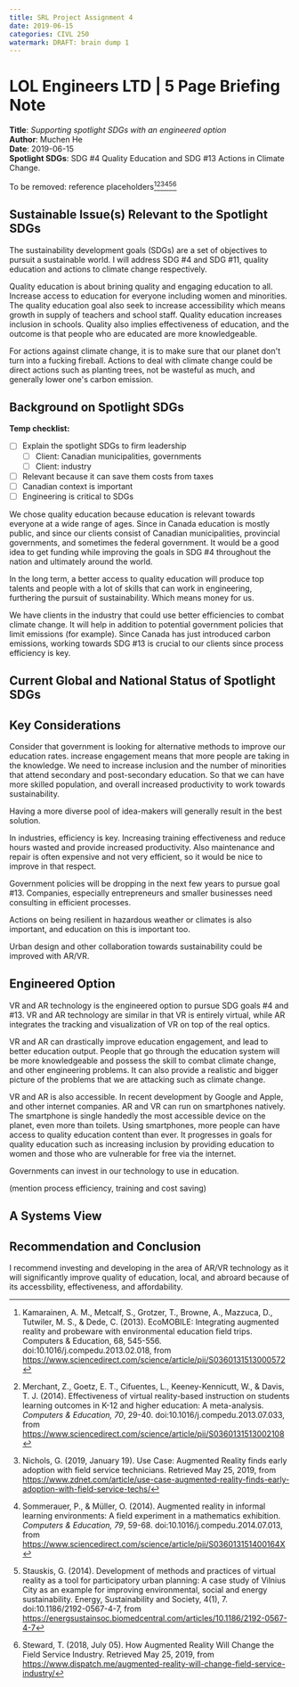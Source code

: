 ```yaml
---
title: SRL Project Assignment 4
date: 2019-06-15
categories: CIVL 250
watermark: DRAFT: brain dump 1
---
```


# LOL Engineers LTD | 5 Page Briefing Note

<!--Briefing Note Template-->

<!--This briefing note should be no more than 5 pages in length. Your submission should have the same font, spacing, and margins as this document -- i.e. to create your BN, fill in this document, without modifying the font, spacing, and margins.--> 

<!--Your submission should NOT include the template material presented in red font (e.g. do not include this paragraph in your Assignment 4 submission)-->

<!--Remember you are “selling” your recommendation to the firm leadership, so use an appropriate writing style as you see fit.-->

<!--Remember to submit your BN as a pdf.-->

<!--Title, date, name sections are complete. Appropriate references , spelling is flawless, and grammar is also flawless. clear. Writing style is concise and clear. BN instructions are followed. Overall presentation of your BN is of a professional quality.-->

**Title**: *Supporting spotlight SDGs with an engineered option*<br/>
**Author**: Muchen He<br/>
**Date**: 2019-06-15<br/>
**Spotlight SDGs**: SDG #4 Quality Education and SDG #13 Actions in Climate Change.

To be removed: reference placeholders[^b1][^b2][^b3][^b4][^b5][^b6]

## Sustainable Issue(s) Relevant to the Spotlight SDGs

<!--Provide a concise statement describing the 2 SDGs addressed in the BN, and your rationale for focusing on these SDGs.--> 

The sustainability development goals (SDGs) are a set of objectives to pursuit a sustainable world. I will address SDG #4 and SDG #11, quality education and actions to climate change respectively.

Quality education is about brining quality and engaging education to all. Increase access to education for everyone including women and minorities. The quality education goal also seek to increase accessibility which means growth in supply of teachers and school staff. Quality education increases inclusion in schools. Quality also implies effectiveness of education, and the outcome is that people who are educated are more knowledgeable.

For actions against climate change, it is to make sure that our planet don't turn into a fucking fireball. Actions to deal with climate change could be direct actions such as planting trees, not be wasteful as much, and generally lower one's carbon emission.

<!--Clear understanding of sustainability is evident (see Module 1 for definitions and background information), Global and Canadian SDG targets and current achievement levels of SDG indicators are presented.-->

## Background on Spotlight SDGs

<!--Present details of your above rationale. What do your firm’s leadership team need in order to understand the relevance of the spotlight SDGs to the firm? For example, your firm’s clients are typically Canadian municipalities, provincial governments or sometimes the federal government. The firm also has clients from industry (e.g. the forest products sector, and hi-tech sector) and agricultural sector. So why are the spotlight SDGs relevant to potential clients? Is the Canadian context important?  Is engineering particularly critical to your spotlight SDGs? What other information will help the leadership team understand your recommendation and help them make the best decision?--> 

**Temp checklist:**

- [ ] Explain the spotlight SDGs to firm leadership
  - [ ] Client: Canadian municipalities, governments
  - [ ] Client: industry 
- [ ] Relevant because it can save them costs from taxes
- [ ] Canadian context is important
- [ ] Engineering is critical to SDGs

We chose quality education because education is relevant towards everyone at a wide range of ages. Since in Canada education is mostly public, and since our clients consist of Canadian municipalities, provincial governments, and sometimes the federal government. It would be a good idea to get funding while improving the goals in SDG #4 throughout the nation and ultimately around the world.

In the long term, a better access to quality education will produce top talents and people with a lot of skills that can work in engineering, furthering the pursuit of sustainability. Which means money for us.

We have clients in the industry that could use better efficiencies to combat climate change. It will help in addition to potential government policies that limit emissions (for example). Since Canada has just introduced carbon emissions, working towards SDG #13 is crucial to our clients since process efficiency is key.

## Current Global and National Status of Spotlight SDGs

<!--Describe the current levels of SDG achievement at the global and national levels, including the current achieved level of global and Canadian indicators.--> 

## Key Considerations

<!--Here, you should provide a summary of important considerations that lay the foundation for your recommended “engineered option” aimed at achieving the Spotlight SDGs. Remember, your aim is to present ideas and concepts that will help the firm’s leader make an informed decision on where the firm should develop their engineering expertise in order to support the SDGs. Keep these needs uppermost in your mind when selecting and presenting relevant information. Even if they don’t go for your recommended option below, your explanation here may spark ideas of their own leading to even better options than the one you are recommending.-->

<!--Remember to substantiate any statements with evidence and to double check your facts. Additional details may be attached as appendices.-->

Consider that government is looking for alternative methods to improve our education rates. increase engagement means that more people are taking in the knowledge. We need to increase inclusion and the number of minorities that attend secondary and post-secondary education. So that we can have more skilled population, and overall increased productivity to work towards sustainability.

Having a more diverse pool of idea-makers will generally result in the best solution.

In industries, efficiency is key. Increasing training effectiveness and reduce hours wasted and provide increased productivity. Also maintenance and repair is often expensive and not very efficient, so it would be nice to improve in that respect. 

Government policies will be dropping in the next few years to pursue goal #13. Companies, especially entrepreneurs and smaller businesses need consulting in efficient processes.

Actions on being resilient in hazardous weather or climates is also important, and education on this is important too.

Urban design and other collaboration towards sustainability could be improved with AR/VR.

<!--Sustainability context for the engineered option is presented. For example, here are some questions that may (or may not) be key considerations. -What are other engineering firms doing in this area? -What is the client understanding of, and/or demand for, the engineered option? -What are possible problems? What are possible unintended consequences? -What are possible Long-term and/or Indirect implications? This is where you demonstrate systems thinking!-->

## Engineered Option

<!--Summarize one possible engineering option (e.g. green roof technology, solar towers, CO2 capture and sequestration technology, etc.) that will contribute to the achievement of the spotlighted SDGs. You are welcome to use one image (referenced) as you see fit (use you best judgement in making the trade-off between losing space for writing, and gaining the image).-->

<!--Make sure to provide the justification for this recommendation and, where appropriate, make reference to the considerations you mention above.-->

VR and AR technology is the engineered option to pursue SDG goals #4 and #13. VR and AR technology are similar in that VR is entirely virtual, while AR integrates the tracking and visualization of VR on top of the real optics.

VR and AR can drastically improve education engagement, and lead to better education output. People that go through the education system will be more knowledgeable and possess the skill to combat climate change, and other engineering problems. It can also provide a realistic and bigger picture of the problems that we are attacking such as climate change.

VR and AR is also accessible. In recent development by Google and Apple, and other internet companies. AR and VR can run on smartphones natively. The smartphone is single handedly the most accessible device on the planet, even more than toilets. Using smartphones, more people can have access to quality education content than ever. It progresses in goals for quality education such as increasing inclusion by providing education to women and those who are vulnerable for free via the internet. 

Governments can invest in our technology to use in education.

(mention process efficiency, training and cost saving)

<!--Concise description of option you are recommending, and justification for your recommendation that relates the option to the interests of the engineering firm, and also who the engineered option relates to sustainability.-->

## A Systems View

<!--Using either a concept map OR a causal loop diagram, graphically present the connections between, and implications of, your recommended engineered option about which the firm may want to develop expertise, and the spotlighted SDGs. This will graphically reinforce the value of your recommendation. Use your best judgement in terms of the size of the graphic image you wish to present. You are welcome to draw your map or CLD but you need to make sure that it is legible and professionally presented.-->

<!--The Cmap or CLD is a graphic representation of your systems thinking. Be sure to present an improved version of your your SRL 3.-->

## Recommendation and Conclusion

<!--Summarize what you want your firm’s leadership team to infer from this BN. Be sure this section concisely covers the points you most want the team to be clear about. Do not introduce anything new in this section. Make sure the recommendation is clear, direct and substantiated by the facts you have put forward. You are gracefully summing up everything you have previously mentioned.-->

I recommend investing and developing in the area of AR/VR technology as it will significantly improve quality of education, local, and abroard because of its accessbility, effectiveness, and affordability.

<!--Summarize your BN and concisely state your recommendation to your engineering firm.-->





[^b1]: Kamarainen, A. M., Metcalf, S., Grotzer, T., Browne, A., Mazzuca, D., Tutwiler, M. S., & Dede, C. (2013). EcoMOBILE: Integrating augmented reality and probeware with environmental education field trips. Computers & Education, 68, 545-556. doi:10.1016/j.compedu.2013.02.018, from <https://www.sciencedirect.com/science/article/pii/S0360131513000572>
[^b2]: Merchant,  Z., Goetz, E. T., Cifuentes, L., Keeney-Kennicutt, W., & Davis, T.  J. (2014). Effectiveness of virtual reality-based instruction on  students learning outcomes in K-12 and higher education: A  meta-analysis. *Computers & Education,* *70*, 29-40. doi:10.1016/j.compedu.2013.07.033, from <https://www.sciencedirect.com/science/article/pii/S0360131513002108>
[^b3]: Nichols, G. (2019, January 19). Use Case: Augmented Reality finds early adoption with field service technicians. Retrieved May 25, 2019, from <https://www.zdnet.com/article/use-case-augmented-reality-finds-early-adoption-with-field-service-techs/>
[^b4]: Sommerauer,  P., & Müller, O. (2014). Augmented reality in informal learning  environments: A field experiment in a mathematics exhibition. *Computers & Education,* *79*, 59-68. doi:10.1016/j.compedu.2014.07.013, from <https://www.sciencedirect.com/science/article/pii/S036013151400164X>
[^b5]: Stauskis, G. (2014). Development of methods and practices of virtual reality as a tool for participatory urban planning: A case study of Vilnius City as an example for improving environmental, social and energy sustainability. Energy, Sustainability and Society, 4(1), 7. doi:10.1186/2192-0567-4-7, from <https://energsustainsoc.biomedcentral.com/articles/10.1186/2192-0567-4-7>
[^b6]: Steward, T. (2018, July 05). How Augmented Reality Will Change the Field Service Industry. Retrieved May 25, 2019, from <https://www.dispatch.me/augmented-reality-will-change-field-service-industry/>